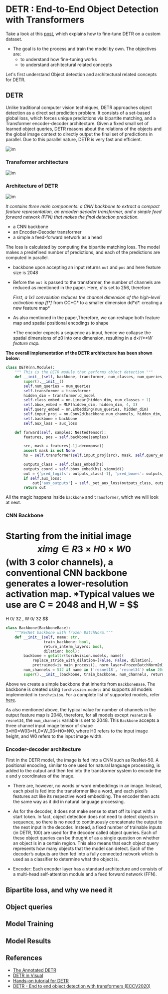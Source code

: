 

# DETR : End-to-End Object Detection with Transformers

Take a look at this [post](https://opensourcelibs.com/lib/finetune-detr), which explains how to fine-tune DETR on a custom dataset.

- The goal is to the process and train the model by own. The objectives are:
  - to understand how fine-tuning works
  - to understand architectural related concepts

Let's first understand Object detection and architectural related concepts for DETR.

## DETR

Unlike traditional computer vision techniques, DETR approaches object detection as a direct set prediction problem. It consists of a set-based global loss, which forces unique predictions via bipartite matching, and a Transformer encoder-decoder architecture. Given a fixed small set of learned object queries, DETR reasons about the relations of the objects and the global image context to directly output the final set of predictions in parallel. Due to this parallel nature, DETR is very fast and efficient.

![im](https://blog.yunfeizhao.com/img/DETR/detailed_detr_architecture.png)

### Transformer architecture

![im](https://blog.yunfeizhao.com/img/DETR/transformer.png)

### Architecture of DETR

![im](https://amaarora.github.io/images/annotated_tfmr_detr.png)

*It contains three main components: a CNN backbone to extract a compact feature representation, an encoder-decoder transformer, and a simple feed forward network (FFN) that makes the final detection prediction.*

- a CNN backbone
- an Encoder-Decoder transformer
- a simple a feed-forward network as a head

The loss is calculated by computing the bipartite matching loss. The model makes a predefined number of predictions, and each of the predictions are computed in parallel.

- backbone upon accepting an input returns `out` and `pos` and here feature size is 2048

- Before the `out` is passed to the transformer, the number of channels are reduced as mentioned in the paper. Here, *d* is set to 256, therefore

  *First, a 1x1 convolution reduces the channel dimension of the high-level activation map ff\*f* from CC\*C* to a smaller dimension dd\*d*. creating a new feature map*

- As also mentioned in the paper,Therefore, we can reshape both feature map and spatial positional encodings to shape

  *The encoder expects a sequence as input, hence we collapse the spatial dimensions of z0 into one dimension, resulting in a d×*H**W feature map.*

**The overall implementation of the DETR architecture has been shown below:**

```python
class DETR(nn.Module):
    """ This is the DETR module that performs object detection """
    def __init__(self, backbone, transformer, num_classes, num_queries, aux_loss=False):
        super().__init__()
        self.num_queries = num_queries
        self.transformer = transformer
        hidden_dim = transformer.d_model
        self.class_embed = nn.Linear(hidden_dim, num_classes + 1)
        self.bbox_embed = MLP(hidden_dim, hidden_dim, 4, 3)
        self.query_embed = nn.Embedding(num_queries, hidden_dim)
        self.input_proj = nn.Conv2d(backbone.num_channels, hidden_dim, kernel_size=1)
        self.backbone = backbone
        self.aux_loss = aux_loss

    def forward(self, samples: NestedTensor):
        features, pos = self.backbone(samples)

        src, mask = features[-1].decompose()
        assert mask is not None
        hs = self.transformer(self.input_proj(src), mask, self.query_embed.weight, pos[-1])[0]

        outputs_class = self.class_embed(hs)
        outputs_coord = self.bbox_embed(hs).sigmoid()
        out = {'pred_logits': outputs_class[-1], 'pred_boxes': outputs_coord[-1]}
        if self.aux_loss:
            out['aux_outputs'] = self._set_aux_loss(outputs_class, outputs_coord)
        return out
```

All the magic happens inside `backbone` and `transformer`, which we will look at next.

### CNN Backbone

Starting from the initial image 
$$
x 
img
​
 ∈R 
3
 ×H 
0
​
 ×W 
0
$$
(with 3 color channels), a conventional CNN backbone generates a lower-resolution activation map. *Typical values we use are C = 2048 and H,W = 
$$
= 
H
0/
32
,
W
0/
32
$$


```python
class Backbone(BackboneBase):
    """ResNet backbone with frozen BatchNorm."""
    def __init__(self, name: str,
                 train_backbone: bool,
                 return_interm_layers: bool,
                 dilation: bool):
        backbone = getattr(torchvision.models, name)(
            replace_stride_with_dilation=[False, False, dilation],
            pretrained=is_main_process(), norm_layer=FrozenBatchNorm2d)
        num_channels = 512 if name in ('resnet18', 'resnet34') else 2048
        super().__init__(backbone, train_backbone, num_channels, return_interm_layers)
```

Above we create a simple backbone that inherits from `BackboneBase`. The backbone is created using `torchvision.models` and supports all models implemented in `torchvision`. For a complete list of supported models, refer [here](https://pytorch.org/vision/stable/models.html).

As also mentioned above, the typical value for number of channels in the output feature map is 2048, therefore, for all models except `resnet18` & `resnet34`, the `num_channels` variable is set to 2048. This `Backbone` accepts a three channel input image tensor of shape 3×H0×W03×H_0×W_03×*H*0×*W*0, where H0 refers to the input image height, and W0 refers to the input image width.

### Encoder-decoder architecture

First in the DETR model, the image is fed into a CNN such as ResNet-50. A positional encoding, similar to one used for natural language processing, is added to the output and then fed into the transformer system to encode the x and y coordinates of the image.

- There are, however, no words or word embeddings in an image. Instead, each pixel is fed into the transformer like a word, and each pixel’s features act like its respective word embedding. The encoder then acts the same way as it did in natural language processing.

- As for the decoder, it does not make sense to start off its input with a start token. In fact, object detection does not need to detect objects in sequence, so there is no need to continuously concatenate the output to the next input in the decoder. Instead, a fixed number of trainable inputs (in DETR, 100) are used for the decoder called object queries. Each of these object queries can be thought of as a single question on whether an object is in a certain region. This also means that each object query represents how many objects that the model can detect. Each of the decoder’s outputs are then fed into a fully connected network which is used as a classifier to determine what the object is.

- Encoder: Each encoder layer has a standard architecture and consists of a multi-head self-attention module and a feed forward network (FFN).

## Bipartite loss, and why we need it

## Object queries

## Model Training

## Model Results

## References

- [The Annotated DETR](https://amaarora.github.io/2021/07/26/annotateddetr.html)
- [DETR in Visual](https://blog.yunfeizhao.com/2021/04/04/DETR/)
- [Hands-on tutorial for DETR](https://colab.research.google.com/github/facebookresearch/detr/blob/colab/notebooks/detr_attention.ipynb#scrollTo=_GQzINI-FBWp)
- [DETR - End to end object detection with transformers (ECCV2020)](https://www.youtube.com/watch?v=utxbUlo9CyY)


